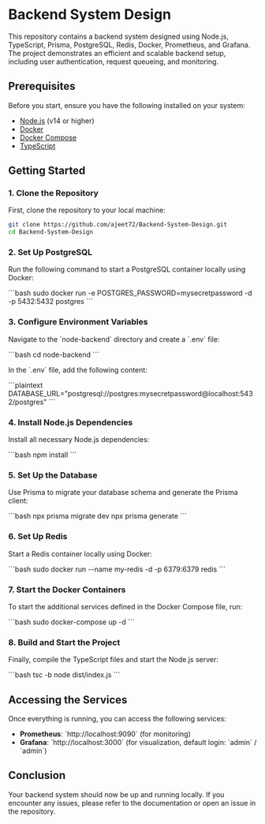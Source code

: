 
# Backend System Design

This repository contains a backend system designed using Node.js, TypeScript, Prisma, PostgreSQL, Redis, Docker, Prometheus, and Grafana. The project demonstrates an efficient and scalable backend setup, including user authentication, request queueing, and monitoring.

## Prerequisites

Before you start, ensure you have the following installed on your system:

- [Node.js](https://nodejs.org/) (v14 or higher)
- [Docker](https://www.docker.com/)
- [Docker Compose](https://docs.docker.com/compose/)
- [TypeScript](https://www.typescriptlang.org/)

## Getting Started

### 1. Clone the Repository

First, clone the repository to your local machine:

```bash
git clone https://github.com/ajeet72/Backend-System-Design.git
cd Backend-System-Design
```

### 2. Set Up PostgreSQL

Run the following command to start a PostgreSQL container locally using Docker:

\`\`\`bash
sudo docker run -e POSTGRES_PASSWORD=mysecretpassword -d -p 5432:5432 postgres
\`\`\`

### 3. Configure Environment Variables

Navigate to the \`node-backend\` directory and create a \`.env\` file:

\`\`\`bash
cd node-backend
\`\`\`

In the \`.env\` file, add the following content:

\`\`\`plaintext
DATABASE_URL="postgresql://postgres:mysecretpassword@localhost:5432/postgres"
\`\`\`

### 4. Install Node.js Dependencies

Install all necessary Node.js dependencies:

\`\`\`bash
npm install
\`\`\`

### 5. Set Up the Database

Use Prisma to migrate your database schema and generate the Prisma client:

\`\`\`bash
npx prisma migrate dev
npx prisma generate
\`\`\`

### 6. Set Up Redis

Start a Redis container locally using Docker:

\`\`\`bash
sudo docker run --name my-redis -d -p 6379:6379 redis
\`\`\`

### 7. Start the Docker Containers

To start the additional services defined in the Docker Compose file, run:

\`\`\`bash
sudo docker-compose up -d
\`\`\`

### 8. Build and Start the Project

Finally, compile the TypeScript files and start the Node.js server:

\`\`\`bash
tsc -b
node dist/index.js
\`\`\`

## Accessing the Services

Once everything is running, you can access the following services:

- **Prometheus**: \`http://localhost:9090\` (for monitoring)
- **Grafana**: \`http://localhost:3000\` (for visualization, default login: \`admin\` / \`admin\`)

## Conclusion

Your backend system should now be up and running locally. If you encounter any issues, please refer to the documentation or open an issue in the repository.
